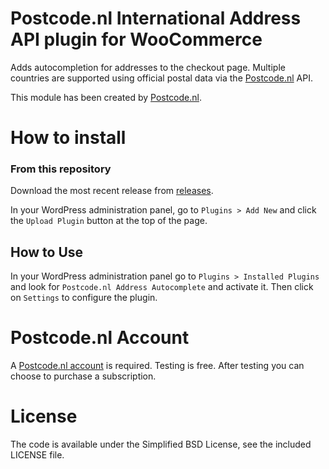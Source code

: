 Postcode.nl International Address API plugin for WooCommerce
=============

Adds autocompletion for addresses to the checkout page. Multiple countries are supported using official postal data via the [Postcode.nl](https://postcode.nl) API.

This module has been created by [Postcode.nl](https://postcode.nl).


How to install
=============

### From this repository

Download the most recent release from [releases](https://github.com/postcode-nl/PostcodeNl_Api_WooCommerce/releases).

In your WordPress administration panel, go to `Plugins > Add New` and click the `Upload Plugin` button at the top of the page.

## How to Use

In your WordPress administration panel go to `Plugins > Installed Plugins` and look for `Postcode.nl Address Autocomplete` and activate it. Then click on `Settings` to configure the plugin.

Postcode.nl Account
=============

A [Postcode.nl account](https://www.postcode.nl/en/services/adresdata/producten-overzicht) is required.
Testing is free. After testing you can choose to purchase a subscription. 


License
=============

The code is available under the Simplified BSD License, see the included LICENSE file.
